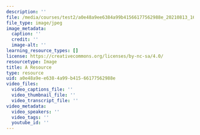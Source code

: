 ```yaml
---
description: ''
file: /media/courses/test2/a0e48a9ee6384a99b41566177562988e_20210813_164750.jpg
file_type: image/jpeg
image_metadata:
  caption: ''
  credit: ''
  image-alt: ''
learning_resource_types: []
license: https://creativecommons.org/licenses/by-nc-sa/4.0/
resourcetype: Image
title: A Resource
type: resource
uid: a0e48a9e-e638-4a99-b415-66177562988e
video_files:
  video_captions_file: ''
  video_thumbnail_file: ''
  video_transcript_file: ''
video_metadata:
  video_speakers: ''
  video_tags: ''
  youtube_id: ''
---
```

